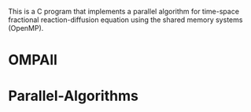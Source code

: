 This is a C program that implements a parallel algorithm for time-space fractional reaction-diffusion equation using the shared memory systems (OpenMP).
# OMPAll
# Parallel-Algorithms

